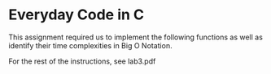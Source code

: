 # Everyday Code in C

This assignment required us to implement the following functions as well as identify their time complexities in Big O Notation.

For the rest of the instructions, see lab3.pdf